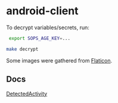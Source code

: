 # android-client

To decrypt variables/secrets, run:

```sh
 export SOPS_AGE_KEY=...

make decrypt
```

Some images were gathered from [Flaticon](https://www.flaticon.com).

## Docs

[DetectedActivity](https://developers.google.com/android/reference/com/google/android/gms/location/DetectedActivity)

